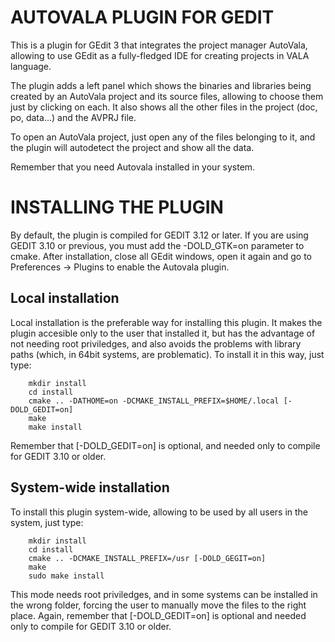 # AUTOVALA PLUGIN FOR GEDIT #

This is a plugin for GEdit 3 that integrates the project manager AutoVala,
allowing to use GEdit as a fully-fledged IDE for creating projects in VALA
language.

The plugin adds a left panel which shows the binaries and libraries being
created by an AutoVala project and its source files, allowing to choose them
just by clicking on each. It also shows all the other files in the project
(doc, po, data...) and the AVPRJ file.

To open an AutoVala project, just open any of the files belonging to it, and
the plugin will autodetect the project and show all the data.

Remember that you need Autovala installed in your system.

# INSTALLING THE PLUGIN #

By default, the plugin is compiled for GEDIT 3.12 or later. If you are using
GEDIT 3.10 or previous, you must add the -DOLD_GTK=on parameter to cmake. After
installation, close all GEdit windows, open it again and go to
Preferences -> Plugins to enable the Autovala plugin.


## Local installation ##

Local installation is the preferable way for installing this plugin. It makes
the plugin accesible only to the user that installed it, but has the advantage
of not needing root priviledges, and also avoids the problems with library
paths (which, in 64bit systems, are problematic). To install it in this way,
just type:

        mkdir install
        cd install
        cmake .. -DATHOME=on -DCMAKE_INSTALL_PREFIX=$HOME/.local [-DOLD_GEDIT=on]
        make
        make install

Remember that [-DOLD_GEDIT=on] is optional, and needed only to compile for
GEDIT 3.10 or older.


## System-wide installation ##

To install this plugin system-wide, allowing to be used by all users in the
system, just type:

        mkdir install
        cd install
        cmake .. -DCMAKE_INSTALL_PREFIX=/usr [-DOLD_GEGIT=on]
        make
        sudo make install

This mode needs root priviledges, and in some systems can be installed in the
wrong folder, forcing the user to manually move the files to the right place.
Again, remember that [-DOLD_GEDIT=on] is optional and needed only to compile
for GEDIT 3.10 or older.
